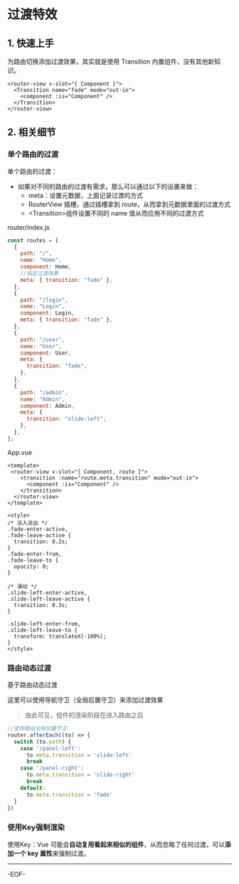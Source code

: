 # 过渡特效

## **1. 快速上手**

为路由切换添加过渡效果，其实就是使用 Transition 内置组件，没有其他新知识。

```vue
<router-view v-slot="{ Component }">
  <Transition name="fade" mode="out-in">
    <component :is="Component" />
  </Transition>
</router-view>
```



## **2. 相关细节**

### 单个路由的过渡

单个路由的过渡：

- 如果对不同的路由的过渡有需求，那么可以通过以下的设置来做：
  - meta：设置元数据，上面记录过渡的方式
  - RouterView 插槽，通过插槽拿到 route，从而拿到元数据里面的过渡方式
  - \<Transition>组件设置不同的 name 值从而应用不同的过渡方式

router/index.js

```js
const routes = [
  {
    path: "/",
    name: "Home",
    component: Home,
    //指定过渡效果
    meta: { transition: "fade" },
  },
  {
    path: "/login",
    name: "Login",
    component: Login,
    meta: { transition: "fade" },
  },
  {
    path: "/user",
    name: "User",
    component: User,
    meta: {
      transition: "fade",
    },
  },
  {
    path: "/admin",
    name: "Admin",
    component: Admin,
    meta: {
      transition: "slide-left",
    },
  },
];
```

App.vue

```vue
<template>
 <router-view v-slot="{ Component, route }">
    <transition :name="route.meta.transition" mode="out-in">
      <component :is="Component" />
    </transition>
  </router-view>
</template>

<style>
/* 淡入淡出 */
.fade-enter-active,
.fade-leave-active {
  transition: 0.2s;
}
.fade-enter-from,
.fade-leave-to {
  opacity: 0;
}

/* 滑动 */
.slide-left-enter-active,
.slide-left-leave-active {
  transition: 0.3s;
}

.slide-left-enter-from,
.slide-left-leave-to {
  transform: translateX(-100%);
}
</style>
```

### 路由动态过渡

基于路由动态过渡

这里可以使用导航守卫（全局后置守卫）来添加过渡效果

> 由此可见，组件的渲染阶段在进入路由之后

```js
//使用路由全局后置守卫
router.afterEach((to) => {
  switch (to.path) {
    case '/panel-left':
      to.meta.transition = 'slide-left'
      break
    case '/panel-right':
      to.meta.transition = 'slide-right'
      break
    default:
      to.meta.transition = 'fade'
  }
})
```

### 使用Key强制渲染

使用Key：Vue 可能会**自动复用看起来相似的组件**，从而忽略了任何过渡，可以**添加一个 key 属性**来强制过渡。

---

-EOF-